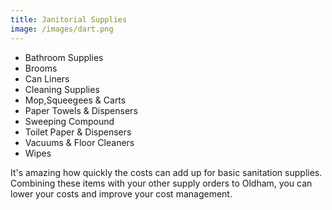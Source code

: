 ```yaml
---
title: Janitorial Supplies
image: /images/dart.png
---
```

- Bathroom Supplies
- Brooms
- Can Liners
- Cleaning Supplies
- Mop,Squeegees & Carts
- Paper Towels & Dispensers
- Sweeping Compound
- Toilet Paper & Dispensers
- Vacuums & Floor Cleaners
- Wipes
<!-- split -->
It's amazing how quickly the costs can add up for basic sanitation supplies. Combining these items with your other supply orders to Oldham, you can lower your costs and improve your cost management.
